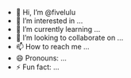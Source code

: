 - 👋 Hi, I’m @fivelulu
- 👀 I’m interested in ...
- 🌱 I’m currently learning ...
- 💞️ I’m looking to collaborate on ...
- 📫 How to reach me ...
- 😄 Pronouns: ...
- ⚡ Fun fact: ...

<!---
fivelulu/fivelulu is a ✨ special ✨ repository because its `README.md` (this file) appears on your GitHub profile.
You can click the Preview link to take a look at your changes.
--->
